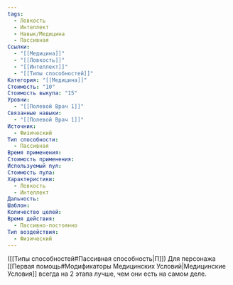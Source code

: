 ```yaml
---
tags:
  - Ловкость
  - Интеллект
  - Навык/Медицина
  - Пассивная
Ссылки:
  - "[[Медицина]]"
  - "[[Ловкость]]"
  - "[[Интеллект]]"
  - "[[Типы способностей]]"
Категория: "[[Медицина]]"
Стоимость: "10"
Стоимость выкупа: "15"
Уровни:
  - "[[Полевой Врач 1]]"
Связанные навыки:
  - "[[Полевой Врач 1]]"
Источник:
  - Физический
Тип способности:
  - Пассивная
Время применения: 
Стоимость применения: 
Используемый пул: 
Стоимость пула: 
Характеристики:
  - Ловкость
  - Интеллект
Дальность: 
Шаблон: 
Количество целей: 
Время действия:
  - Пассивно-постоянно
Тип воздействия:
  - Физический
---
```

([[Типы способностей#Пассивная способность|П]]) Для персонажа [[Первая помощь#Модификаторы Медицинских Условий|Медицинские Условия]] всегда на 2 этапа лучше, чем они есть на самом деле. 